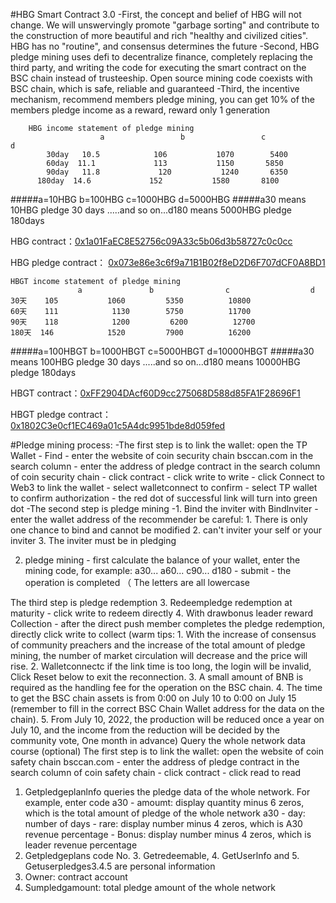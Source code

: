 #HBG Smart Contract 3.0
-First, the concept and belief of HBG will not change. We will unswervingly promote "garbage sorting" and contribute to the construction of more beautiful and rich "healthy and civilized cities". HBG has no "routine", and consensus determines the future
-Second, HBG pledge mining uses defi to decentralize finance, completely replacing the third party, and writing the code for executing the smart contract on the BSC chain instead of trusteeship. Open source mining code coexists with BSC chain, which is safe, reliable and guaranteed
-Third, the incentive mechanism, recommend members pledge mining, you can get 10% of the members pledge income as a reward, reward only 1 generation
    
        HBG income statement of pledge mining
                        a                 b                 c              d
            30day   10.5            106           1070        5400
            60day  11.1             113           1150       5850
            90day   11.8             120           1240       6350
          180day  14.6             152           1580       8100

#####a=10HBG    b=100HBG    c=1000HBG    d=5000HBG 
#####a30 means 10HBG pledge 30 days .....and so on...d180 means 5000HBG pledge 180days

HBG contract：[0x1a01FaEC8E52756c09A33c5b06d3b58727c0c0cc](https://bscscan.com/token/0x1a01FaEC8E52756c09A33c5b06d3b58727c0c0cc "0x1a01FaEC8E52756c09A33c5b06d3b58727c0c0cc")

HBG pledge contract：
[0x073e86e3c6f9a71B1B02f8eD2D6F707dCF0A8BD1](https://bscscan.com/address/0x073e86e3c6f9a71b1b02f8ed2d6f707dcf0a8bd1#readContract "0x073e86e3c6f9a71B1B02f8eD2D6F707dCF0A8BD1")

    HBGT income statement of pledge mining
                   a               b                c                  d
    30天    105           1060         5350          10800
    60天    111            1130        5750          11700
    90天    118            1200         6200          12700
    180天  146            1520         7900          16200
#####a=100HBGT    b=1000HBGT    c=5000HBGT     d=10000HBGT
#####a30 means 100HBG pledge 30 days .....and so on...d180 means 10000HBG pledge 180days

HBGT contract：[0xFF2904DAcf60D9cc275068D588d85FA1F28696F1](https://bscscan.com/token/0xFF2904DAcf60D9cc275068D588d85FA1F28696F1 "0xFF2904DAcf60D9cc275068D588d85FA1F28696F1")

HBGT pledge contract：[0x1802C3e0cf1EC469a01c5A4dc9951bde8d059fed](https://bscscan.com/address/0x1802C3e0cf1EC469a01c5A4dc9951bde8d059fed#readContract "0x1802C3e0cf1EC469a01c5A4dc9951bde8d059fed")

#Pledge mining process:
-The first step is to link the wallet: open the TP Wallet - Find - enter the website of coin security chain bsccan.com in the search column - enter the address of pledge contract in the search column of coin security chain - click contract - click write to write - click Connect to Web3 to link the wallet - select walletconnect to confirm - select TP wallet to confirm authorization - the red dot of successful link will turn into green dot
-The second step is pledge mining
-1. Bind the inviter with Bindlnviter - enter the wallet address of the recommender
be careful:
    1. There is only one chance to bind and cannot be modified
    2. can't inviter your self or your inviter
    3. The inviter must be in pledging 

2. pledge mining - first calculate the balance of your wallet, enter the mining code, for example: a30... a60... c90... d180 - submit - the operation is completed （ The letters are all lowercase

The third step is pledge redemption
3. Redeempledge redemption at maturity - click write to redeem directly
4. With drawbonus leader reward Collection - after the direct push member completes the pledge redemption, directly click write to collect
(warm tips: 1. With the increase of consensus of community preachers and the increase of the total amount of pledge mining, the number of market circulation will decrease and the price will rise. 2. Walletconnectc if the link time is too long, the login will be invalid, Click Reset below to exit the reconnection. 3. A small amount of BNB is required as the handling fee for the operation on the BSC chain. 4. The time to get the BSC chain assets is from 0:00 on July 10 to 0:00 on July 15 (remember to fill in the correct BSC Chain Wallet address for the data on the chain). 
5. From July 10, 2022, the production will be reduced once a year on July 10, and the income from the reduction will be decided by the community vote, One month in advance)
Query the whole network data course (optional)
The first step is to link the wallet: open the website of coin safety chain bsccan.com - enter the address of pledge contract in the search column of coin safety chain - click contract - click read to read
1. Getpledgeplanlnfo queries the pledge data of the whole network. For example, enter code a30 - amoumt: display quantity minus 6 zeros, which is the total amount of pledge of the whole network a30 - day: number of days - rare: display number minus 4 zeros, which is A30 revenue percentage - Bonus: display number minus 4 zeros, which is leader revenue percentage
2. Getpledgeplans code No. 3. Getredeemable, 4. GetUserlnfo and 5. Getuserpledges3.4.5 are personal information
6. Owner: contract account
7. Sumpledgamount: total pledge amount of the whole network
